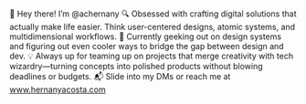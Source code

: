 🙌 Hey there! I’m @achernany
🔍 Obsessed with crafting digital solutions that actually make life easier. Think user-centered designs, atomic systems, and multidimensional workflows.
🚀 Currently geeking out on design systems and figuring out even cooler ways to bridge the gap between design and dev.
💡 Always up for teaming up on projects that merge creativity with tech wizardry—turning concepts into polished products without blowing deadlines or budgets.
📬 Slide into my DMs or reach me at www.hernanyacosta.com

<!---
achernany/achernany is a ✨ special ✨ repository because its `README.md` (this file) appears on your GitHub profile.
You can click the Preview link to take a look at your changes.
--->

